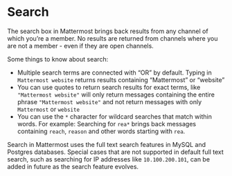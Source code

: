 # Search

The search box in Mattermost brings back results from any channel of which you’re a member. No results are returned from channels where you are not a member - even if they are open channels.

Some things to know about search: 

- Multiple search terms are connected with “OR” by default. Typing in `Mattermost website` returns results containing “Mattermost” or “website”
- You can use quotes to return search results for exact terms, like `"Mattermost website"` will only return messages containing the entire phrase `"Mattermost website"` and not return messages with only `Mattermost` or `website`
- You can use the `*` character for wildcard searches that match within words. For example: Searching for `rea*` brings back messages containing `reach`, `reason` and other words starting with `rea`.

Search in Mattermost uses the full text search features in MySQL and Postgres databases. Special cases that are not supported in default full text search, such as searching for IP addresses like `10.100.200.101`, can be added in future as the search feature evolves. 
